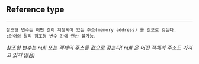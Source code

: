 ## Reference type 

---

```
참조형 변수는 어떤 값이 저장되어 있는 주소(memory address) 를 값으로 갖는다.
c언어와 달리 참조형 변수 간에 연산 불가능.
```

_참조형 변수는 null 또는 객체의 주소를 값으로 갖는다( null 은 어떤 객체의 주소도 가지고 있지 않음)_

